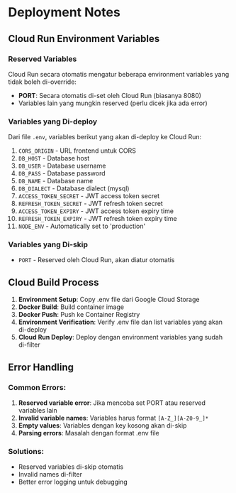 # Deployment Notes

## Cloud Run Environment Variables

### Reserved Variables
Cloud Run secara otomatis mengatur beberapa environment variables yang tidak boleh di-override:

- **PORT**: Secara otomatis di-set oleh Cloud Run (biasanya 8080)
- Variables lain yang mungkin reserved (perlu dicek jika ada error)

### Variables yang Di-deploy
Dari file `.env`, variables berikut yang akan di-deploy ke Cloud Run:

1. `CORS_ORIGIN` - URL frontend untuk CORS
2. `DB_HOST` - Database host
3. `DB_USER` - Database username
4. `DB_PASS` - Database password
5. `DB_NAME` - Database name
6. `DB_DIALECT` - Database dialect (mysql)
7. `ACCESS_TOKEN_SECRET` - JWT access token secret
8. `REFRESH_TOKEN_SECRET` - JWT refresh token secret
9. `ACCESS_TOKEN_EXPIRY` - JWT access token expiry time
10. `REFRESH_TOKEN_EXPIRY` - JWT refresh token expiry time
11. `NODE_ENV` - Automatically set to 'production'

### Variables yang Di-skip
- `PORT` - Reserved oleh Cloud Run, akan diatur otomatis

## Cloud Build Process

1. **Environment Setup**: Copy .env file dari Google Cloud Storage
2. **Docker Build**: Build container image
3. **Docker Push**: Push ke Container Registry
4. **Environment Verification**: Verify .env file dan list variables yang akan di-deploy
5. **Cloud Run Deploy**: Deploy dengan environment variables yang sudah di-filter

## Error Handling

### Common Errors:
1. **Reserved variable error**: Jika mencoba set PORT atau reserved variables lain
2. **Invalid variable names**: Variables harus format `[A-Z_][A-Z0-9_]*`
3. **Empty values**: Variables dengan key kosong akan di-skip
4. **Parsing errors**: Masalah dengan format .env file

### Solutions:
- Reserved variables di-skip otomatis
- Invalid names di-filter
- Better error logging untuk debugging
